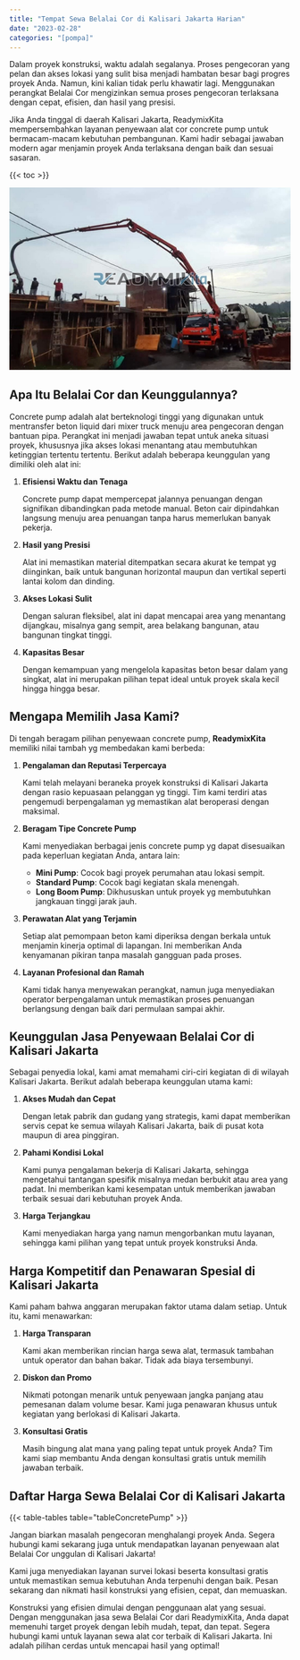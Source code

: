 ```yaml
---
title: "Tempat Sewa Belalai Cor di Kalisari Jakarta Harian"
date: "2023-02-28"
categories: "[pompa]"
---
```


Dalam proyek konstruksi, waktu adalah segalanya. Proses pengecoran yang pelan dan akses lokasi yang sulit bisa menjadi hambatan besar bagi progres proyek Anda. Namun, kini kalian tidak perlu khawatir lagi. Menggunakan perangkat Belalai Cor mengizinkan semua proses pengecoran terlaksana dengan cepat, efisien, dan hasil yang presisi.

Jika Anda tinggal di daerah Kalisari Jakarta, ReadymixKita mempersembahkan layanan penyewaan alat cor concrete pump untuk bermacam-macam kebutuhan pembangunan. Kami hadir sebagai jawaban modern agar menjamin proyek Anda terlaksana dengan baik dan sesuai sasaran.

{{< toc >}}

![Tempat Sewa Belalai Cor di Kalisari Jakarta Harian](/images/pompa/sewa-pompa-03.jpg)

## Apa Itu Belalai Cor dan Keunggulannya?

Concrete pump adalah alat berteknologi tinggi yang digunakan untuk mentransfer beton liquid dari mixer truck menuju area pengecoran dengan bantuan pipa. Perangkat ini menjadi jawaban tepat untuk aneka situasi proyek, khususnya jika akses lokasi menantang atau membutuhkan ketinggian tertentu tertentu. Berikut adalah beberapa keunggulan yang dimiliki oleh alat ini:

1. **Efisiensi Waktu dan Tenaga**

   Concrete pump dapat mempercepat jalannya penuangan dengan signifikan dibandingkan pada metode manual. Beton cair dipindahkan langsung menuju area penuangan tanpa harus memerlukan banyak pekerja.

2. **Hasil yang Presisi**

   Alat ini memastikan material ditempatkan secara akurat ke tempat yg diinginkan, baik untuk bangunan horizontal maupun dan vertikal seperti lantai kolom dan dinding.

3. **Akses Lokasi Sulit**

   Dengan saluran fleksibel, alat ini dapat mencapai area yang menantang dijangkau, misalnya gang sempit, area belakang bangunan, atau bangunan tingkat tinggi.

4. **Kapasitas Besar**

   Dengan kemampuan yang mengelola kapasitas beton besar dalam yang singkat, alat ini merupakan pilihan tepat ideal untuk proyek skala kecil hingga hingga besar.

## Mengapa Memilih Jasa Kami?

Di tengah beragam pilihan penyewaan concrete pump, **ReadymixKita** memiliki nilai tambah yg membedakan kami berbeda:

1. **Pengalaman dan Reputasi Terpercaya**

   Kami telah melayani beraneka proyek konstruksi di Kalisari Jakarta dengan rasio kepuasaan pelanggan yg tinggi. Tim kami terdiri atas pengemudi berpengalaman yg memastikan alat beroperasi dengan maksimal.

2. **Beragam Tipe Concrete Pump**

   Kami menyediakan berbagai jenis concrete pump yg dapat disesuaikan pada keperluan kegiatan Anda, antara lain:
   - **Mini Pump**: Cocok bagi proyek perumahan atau lokasi sempit.
   - **Standard Pump**: Cocok bagi kegiatan skala menengah.
   - **Long Boom Pump**: Dikhususkan untuk proyek yg membutuhkan jangkauan tinggi jarak jauh.

3. **Perawatan Alat yang Terjamin**

   Setiap alat pemompaan beton kami diperiksa dengan berkala untuk menjamin kinerja optimal di lapangan. Ini memberikan Anda kenyamanan pikiran tanpa masalah gangguan pada proses.

4. **Layanan Profesional dan Ramah**

   Kami tidak hanya menyewakan perangkat, namun juga menyediakan operator berpengalaman untuk memastikan proses penuangan berlangsung dengan baik dari permulaan sampai akhir.

## Keunggulan Jasa Penyewaan Belalai Cor di Kalisari Jakarta

Sebagai penyedia lokal, kami amat memahami ciri-ciri kegiatan di di wilayah Kalisari Jakarta. Berikut adalah beberapa keunggulan utama kami:

1. **Akses Mudah dan Cepat**

   Dengan letak pabrik dan gudang yang strategis, kami dapat memberikan servis cepat ke semua wilayah Kalisari Jakarta, baik di pusat kota maupun di area pinggiran.

2. **Pahami Kondisi Lokal**

   Kami punya pengalaman bekerja di Kalisari Jakarta, sehingga mengetahui tantangan spesifik misalnya medan berbukit atau area yang padat. Ini memberikan kami kesempatan untuk memberikan jawaban terbaik sesuai dari kebutuhan proyek Anda.

3. **Harga Terjangkau**

   Kami menyediakan harga yang namun mengorbankan mutu layanan, sehingga kami pilihan yang tepat untuk proyek konstruksi Anda.

## Harga Kompetitif dan Penawaran Spesial di Kalisari Jakarta

Kami paham bahwa anggaran merupakan faktor utama dalam setiap. Untuk itu, kami menawarkan:

1. **Harga Transparan**

   Kami akan memberikan rincian harga sewa alat, termasuk tambahan untuk operator dan bahan bakar. Tidak ada biaya tersembunyi.

2. **Diskon dan Promo**

   Nikmati potongan menarik untuk penyewaan jangka panjang atau pemesanan dalam volume besar. Kami juga penawaran khusus untuk kegiatan yang berlokasi di Kalisari Jakarta.

3. **Konsultasi Gratis**

   Masih bingung alat mana yang paling tepat untuk proyek Anda? Tim kami siap membantu Anda dengan konsultasi gratis untuk memilih jawaban terbaik.

## Daftar Harga Sewa Belalai Cor di Kalisari Jakarta

{{< table-tables table="tableConcretePump" >}}

Jangan biarkan masalah pengecoran menghalangi proyek Anda. Segera hubungi kami sekarang juga untuk mendapatkan layanan penyewaan alat Belalai Cor unggulan di Kalisari Jakarta!

Kami juga menyediakan layanan survei lokasi beserta konsultasi gratis untuk memastikan semua kebutuhan Anda terpenuhi dengan baik. Pesan sekarang dan nikmati hasil konstruksi yang efisien, cepat, dan memuaskan.

Konstruksi yang efisien dimulai dengan penggunaan alat yang sesuai. Dengan menggunakan jasa sewa Belalai Cor dari ReadymixKita, Anda dapat memenuhi target proyek dengan lebih mudah, tepat, dan tepat. Segera hubungi kami untuk layanan sewa alat cor terbaik di Kalisari Jakarta. Ini adalah pilihan cerdas untuk mencapai hasil yang optimal!